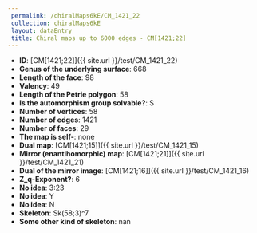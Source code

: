 ```yaml
--- 
 permalink: /chiralMaps6kE/CM_1421_22 
 collection: chiralMaps6kE
 layout: dataEntry
 title: Chiral maps up to 6000 edges - CM[1421;22]
---
```


- **ID**: [CM[1421;22]]({{ site.url }}/test/CM_1421_22)
- **Genus of the underlying surface**: 668
- **Length of the face**: 98
- **Valency**: 49
- **Length of the Petrie polygon**: 58
- **Is the automorphism group solvable?**: S
- **Number of vertices**: 58
- **Number of edges**: 1421
- **Number of faces**: 29
- **The map is self-**: none
- **Dual map**: [CM[1421;15]]({{ site.url }}/test/CM_1421_15)
- **Mirror (enantihomorphic) map**: [CM[1421;21]]({{ site.url }}/test/CM_1421_21)
- **Dual of the mirror image**: [CM[1421;16]]({{ site.url }}/test/CM_1421_16)
- **Z_q-Exponent?**: 6
- **No idea**:  3:23
- **No idea**: Y
- **No idea**: N
- **Skeleton**: Sk(58;3)^7
- **Some other kind of skeleton**: nan
